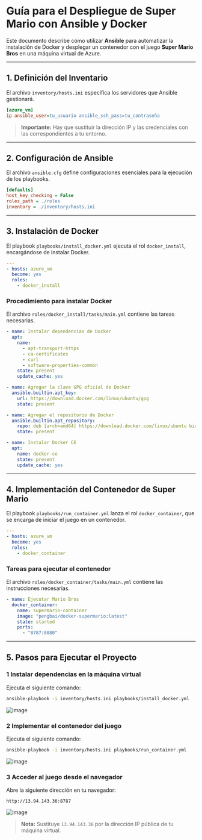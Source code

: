 # Guía para el Despliegue de Super Mario con Ansible y Docker

Este documento describe cómo utilizar **Ansible** para automatizar la instalación de Docker y desplegar un contenedor con el juego **Super Mario Bros** en una máquina virtual de Azure.

---

## **1. Definición del Inventario**
El archivo `inventory/hosts.ini` especifica los servidores que Ansible gestionará.

```ini
[azure_vm]
ip ansible_user=tu_usuario ansible_ssh_pass=tu_contraseña
```

> **Importante:** Hay que sustituir la dirección IP y las credenciales con las correspondientes a tu entorno.

---

## **2. Configuración de Ansible**
El archivo `ansible.cfg` define configuraciones esenciales para la ejecución de los playbooks.

```ini
[defaults]
host_key_checking = False
roles_path = ./roles
inventory = ./inventory/hosts.ini
```

---

## **3. Instalación de Docker**
El playbook `playbooks/install_docker.yml` ejecuta el rol `docker_install`, encargándose de instalar Docker.

```yaml
---
- hosts: azure_vm
  become: yes
  roles:
    - docker_install
```

### **Procedimiento para instalar Docker**
El archivo `roles/docker_install/tasks/main.yml` contiene las tareas necesarias.

```yaml
- name: Instalar dependencias de Docker
  apt:
    name:
      - apt-transport-https
      - ca-certificates
      - curl
      - software-properties-common
    state: present
    update_cache: yes

- name: Agregar la clave GPG oficial de Docker
  ansible.builtin.apt_key:
    url: https://download.docker.com/linux/ubuntu/gpg
    state: present

- name: Agregar el repositorio de Docker
  ansible.builtin.apt_repository:
    repo: deb [arch=amd64] https://download.docker.com/linux/ubuntu bionic stable
    state: present

- name: Instalar Docker CE
  apt:
    name: docker-ce
    state: present
    update_cache: yes
```

---

## **4. Implementación del Contenedor de Super Mario**
El playbook `playbooks/run_container.yml` lanza el rol `docker_container`, que se encarga de iniciar el juego en un contenedor.

```yaml
---
- hosts: azure_vm
  become: yes
  roles:
    - docker_container
```

### **Tareas para ejecutar el contenedor**
El archivo `roles/docker_container/tasks/main.yml` contiene las instrucciones necesarias.

```yaml
- name: Ejecutar Mario Bros
  docker_container:
    name: supermario-container
    image: "pengbai/docker-supermario:latest"
    state: started
    ports:
      - "8787:8080"
```

---

## **5. Pasos para Ejecutar el Proyecto**

### **1️ Instalar dependencias en la máquina virtual**
Ejecuta el siguiente comando:
```bash
ansible-playbook -i inventory/hosts.ini playbooks/install_docker.yml
```
![image](https://github.com/user-attachments/assets/357f80a2-4f54-4f07-9b0f-95ba5cd6589c)


### **2️ Implementar el contenedor del juego**
Ejecuta el siguiente comando:
```bash
ansible-playbook -i inventory/hosts.ini playbooks/run_container.yml
```
![image](https://github.com/user-attachments/assets/a1e1a46e-7a79-44d0-b50d-a06fc548ebc5)

### **3️ Acceder al juego desde el navegador**
Abre la siguiente dirección en tu navegador:
```
http://13.94.143.36:8787
```
![image](https://github.com/user-attachments/assets/821e452b-890d-4d55-a1ce-35fdfd0d113d)


> **Nota:** Sustituye `13.94.143.36` por la dirección IP pública de tu máquina virtual.

